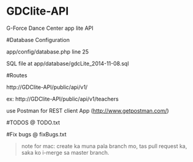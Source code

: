 GDClite-API
===========

G-Force Dance Center app lite API



#Database Configuration

app/config/database.php line 25

SQL file at app/database/gdcLite_2014-11-08.sql


#Routes

http://GDClite-API/public/api/v1/

ex: http://GDClite-API/public/api/v1/teachers

use Postman for REST client App
(http://www.getpostman.com/)


#TODOS
@ TODO.txt

#Fix bugs
@ fixBugs.txt

>note for mac:
>create ka muna pala branch mo, tas pull request ka,
>saka ko i-merge sa master branch.